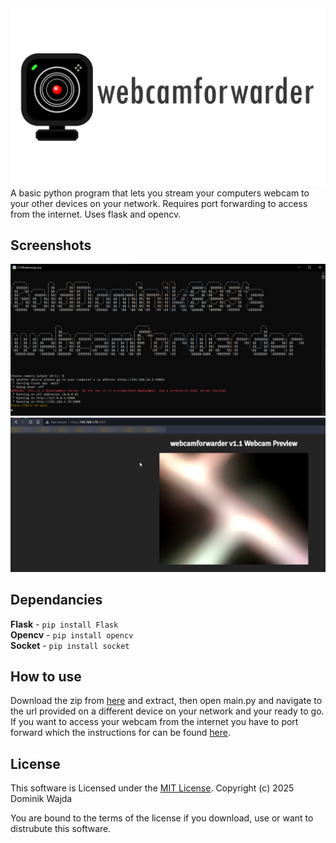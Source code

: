 <div align="center">
   <img src="images/logo.png">
</div>
A basic python program that lets you stream your computers webcam to your other devices on your network. Requires port forwarding to access from the internet. Uses flask and opencv.<br>

## Screenshots
<img src="images/progexample.png">
<img src="images/webexample.png">

## Dependancies
 **Flask** - `pip install Flask`<br>
 **Opencv** - `pip install opencv`<br>
 **Socket** - `pip install socket`<br>
 

## How to use
Download the zip from [here](https://github.com/GoldDominik893/webcamforwarder/archive/refs/heads/main.zip) and extract, then open main.py and navigate to the url provided on a different device on your network and your ready to go.<br>
If you want to access your webcam from the internet you have to port forward which the instructions for can be found [here](https://portforward.com/).

## License

This software is Licensed under the [MIT License](/LICENSE). Copyright (c) 2025 Dominik Wajda

You are bound to the terms of the license if you download, use or want to distrubute this software.
